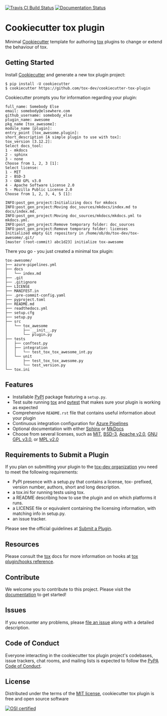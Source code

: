 [![Travis CI Build Status][travis_badge]][travis] [![Documentation Status][docs_badge]][documentation]

# Cookiecutter tox plugin

Minimal [Cookiecutter] template for authoring [tox] plugins to change or extend the behaviour of tox.

## Getting Started

Install [Cookiecutter] and generate a new tox plugin project:

```no-highlight
$ pip install -U cookiecutter
$ cookiecutter https://github.com/tox-dev/cookiecutter-tox-plugin
```

Cookiecutter prompts you for information regarding your plugin:

```no-highlight
full_name: Somebody Else
email: somebody@elsewhere.com
github_username: somebody_else
plugin_name: awesome
pkg_name [tox_awesome]:
module_name [plugin]:
entry_point [tox_awesome.plugin]:
short_description [A simple plugin to use with tox]:
tox_version [3.12.2]:
Select docs_tool:
1 - mkdocs
2 - sphinx
3 - none
Choose from 1, 2, 3 [1]:
Select license:
1 - MIT
2 - BSD-3
3 - GNU GPL v3.0
4 - Apache Software License 2.0
5 - Mozilla Public License 2.0
Choose from 1, 2, 3, 4, 5 [1]:

INFO:post_gen_project:Initializing docs for mkdocs
INFO:post_gen_project:Moving doc_sources/mkdocs/index.md to docs/index.md.
INFO:post_gen_project:Moving doc_sources/mkdocs/mkdocs.yml to mkdocs.yml.
INFO:post_gen_project:Remove temporary folder: doc_sources
INFO:post_gen_project:Remove temporary folder: licenses
Initialized empty Git repository in /home/ob/do/tox-dev/tox-awesome/.git/
[master (root-commit) abc1d23] initialize tox-awesome
```

There you go - you just created a minimal tox plugin:

```no-highlight
tox-awesome/
├── azure-pipelines.yml
├── docs
│   └── index.md
├── .git
├── .gitignore
├── LICENSE
├── MANIFEST.in
├── .pre-commit-config.yaml
├── pyproject.toml
├── README.md
├── readthedocs.yml
├── setup.cfg
├── setup.py
├── src
│   └── tox_awesome
│       ├── __init__.py
│       └── plugin.py
├── tests
│   ├── conftest.py
│   ├── integration
│   │   └── test_tox_tox_awesome_int.py
│   └── unit
│       ├── test_tox_tox_awesome.py
│       └── test_version.py
└── tox.ini
```

## Features

- Installable [PyPI] package featuring a `setup.py`.
- Test suite running [tox] and [pytest] that makes sure your plugin is working as expected
- Comprehensive `README.rst` file that contains useful information about your
  plugin
- Continuous integration configuration for [Azure Pipelines]
- Optional documentation with either [Sphinx] or [MkDocs]
- Choose from several licenses, such as [MIT], [BSD-3], [Apache v2.0], [GNU GPL v3.0], or [MPL v2.0]

## Requirements to Submit a Plugin

If you plan on submitting your plugin to the [tox-dev organization] you need
to meet the following requirements:

-   PyPI presence with a setup.py that contains a license, tox-
    prefixed, version number, authors, short and long description.
-   a tox.ini for running tests using tox.
-   a README describing how to use the plugin and on which platforms
    it runs.
-   a LICENSE file or equivalent containing the licensing information,
    with matching info in setup.py.
-   an issue tracker.

Please see the official guidelines at [Submit a Plugin].

## Resources

Please consult the [tox] docs for more information on hooks at
[tox plugin/hooks reference].

## Contribute

We welcome you to contribute to this project. Please visit the
[documentation] to get started!

## Issues

If you encounter any problems, please [file an issue] along with a
detailed description.

## Code of Conduct

Everyone interacting in the cookiecutter tox plugin project's codebases,
issue trackers, chat rooms, and mailing lists is expected to follow the [PyPA
Code of Conduct].

## License

Distributed under the terms of the [MIT license], cookiecutter tox
plugin is free and open source software

[![OSI certified][osi_certified]][OSI]


  [tox-dev organization]: https://github.com/tox-dev/
  [travis_badge]: https://travis-ci.org/tox-dev/cookiecutter-tox-plugin.svg?branch=master
  [travis]: https://travis-ci.org/tox-dev/cookiecutter-tox-plugin (See Build Status on Travis CI)
  [docs_badge]: https://readthedocs.org/projects/cookiecutter-tox-plugin/badge/?version=latest
  [documentation]: https://cookiecutter-tox-plugin.readthedocs.io/en/latest/ (Documentation)
  [Cookiecutter]: https://github.com/audreyr/cookiecutter
  [pytest]: https://docs.pytest.org
  [PyPI]: https://pypi.org
  [tox]: https://tox.readthedocs.io/en/latest/
  [Submit a Plugin]: https://github.com/tox-dev/tox/blob/master/CONTRIBUTING.rst#submitting-plugins-to-tox-dev
  [tox plugin/hooks reference]: http://tox.readthedocs.io/en/latest/plugins.html
  [MIT license]: http://opensource.org/licenses/MIT
  [file an issue]: https://github.com/tox-dev/cookiecutter-tox-plugin/issues
  [Sphinx]: http://sphinx-doc.org/
  [MkDocs]: http://www.mkdocs.org/
  [MIT]: http://opensource.org/licenses/MIT
  [MPL v2.0]: https://www.mozilla.org/media/MPL/2.0/index.txt
  [BSD-3]: http://opensource.org/licenses/BSD-3-Clause
  [GNU GPL v3.0]: http://www.gnu.org/licenses/gpl-3.0.txt
  [Apache v2.0]: http://www.apache.org/licenses/LICENSE-2.0
  [Azure Pipelines]: https://azure.microsoft.com/fr-fr/services/devops/pipelines/
  [PyPA Code of Conduct]: https://www.pypa.io/en/latest/code-of-conduct/
  [Shortbread]: https://github.com/audreyr/cookiecutter/releases/tag/1.4.0
  [osi_certified]: https://opensource.org/trademarks/osi-certified/web/osi-certified-120x100.png
  [OSI]: https://opensource.org/
